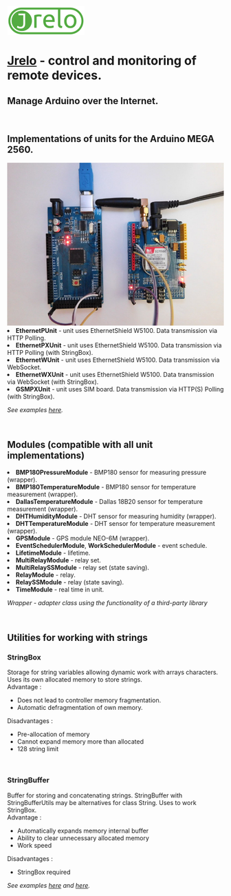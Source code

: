 <img src="img/logo-lg.png" title="jrelo">

<h1><a target="_blank" href="https://jrelo.com">Jrelo</a> - control and monitoring of remote devices.</h1>
<h2> Manage Arduino over the Internet.</h2>
<br>
<h2>
    Implementations of units for the Arduino MEGA 2560.
</h2>

<img src="img/img1.jpg" title="Arduino and SIM900">

<ui>
    <li><b>EthernetPUnit</b> - unit uses EthernetShield W5100. Data transmission via HTTP Polling.</li>
    <li><b>EthernetPXUnit</b> - unit uses EthernetShield W5100. Data transmission via HTTP Polling (with StringBox).
    </li>
    <li><b>EthernetWUnit</b> - unit uses EthernetShield W5100. Data transmission via WebSocket.</li>
    <li><b>EthernetWXUnit</b> - unit uses EthernetShield W5100. Data transmission via WebSocket (with StringBox).
    </li>
    <li><b>GSMPXUnit</b> - unit uses SIM board. Data transmission via HTTP(S) Polling (with StringBox).</li>
</ui>
<p><i>See examples <a target="_blank" href="https://jrelo.com/archives/category/examples-ru/arduino">here</a>.</i></p>
<br>
<h2>
    Modules (compatible with all unit implementations)
</h2>

<ui>
    <li><b>BMP180PressureModule</b> - BMP180 sensor for measuring pressure (wrapper).</li>
    <li><b>BMP180TemperatureModule</b> - BMP180 sensor for temperature measurement (wrapper).</li>
    <li><b>DallasTemperatureModule</b> - Dallas 18B20 sensor for temperature measurement (wrapper).</li>
    <li><b>DHTHumidityModule</b> - DHT sensor for measuring humidity (wrapper).</li>
    <li><b>DHTTemperatureModule</b> - DHT sensor for temperature measurement (wrapper).</li>
    <li><b>GPSModule</b> - GPS module NEO-6M (wrapper).</li>
    <li><b>EventSchedulerModule</b>, <b>WorkSchedulerModule</b> - event schedule.</li>
    <li><b>LifetimeModule</b> - lifetime.</li>
    <li><b>MultiRelayModule</b> - relay set.</li>
    <li><b>MultiRelaySSModule</b> - relay set (state saving).</li>
    <li><b>RelayModule</b> - relay.</li>
    <li><b>RelaySSModule</b> - relay (state saving).</li>
    <li><b>TimeModule</b> - real time in unit.</li>
</ui>


<p><i>Wrapper - adapter class using the functionality of a third-party library</i></p>
<br>
<h2>
    Utilities for working with strings
</h2>
<div>
    <h3>StringBox</h3> Storage for string variables allowing dynamic work with arrays characters. Uses its own allocated
    memory to store strings.
    <div>Advantage :</div>
    <ul>
        <li>Does not lead to controller memory fragmentation.</li>
        <li>Automatic defragmentation of own memory.</li>
    </ul>
    <div>Disadvantages :</div>
    <ul>
        <li>Pre-allocation of memory</li>
        <li>Cannot expand memory more than allocated</li>
        <li>128 string limit</li>
    </ul>
</div>
<br>
<div>
    <h3>StringBuffer</h3> Buffer for storing and concatenating strings. StringBuffer with StringBufferUtils may be
    alternatives
    for class String. Uses to work StringBox.
    <div>Advantage :</div>
    <ul>
        <li>Automatically expands memory internal buffer</li>
        <li>Ability to clear unnecessary allocated memory</li>
        <li>Work speed</li>
    </ul>
    <div>Disadvantages :</div>
    <ul>
        <li>StringBox required</li>
    </ul>
</div>
<p><i>See examples <a target="_blank"
                      href="https://github.com/jrelo-com/libraries/blob/master/JreloUtils/examples/StringBox/StringBox.ino">here</a>
    and <a target="_blank"
           href="https://github.com/jrelo-com/libraries/blob/master/JreloUtils/examples/StringBuffer/StringBuffer.ino">here</a>.</i>
</p>


